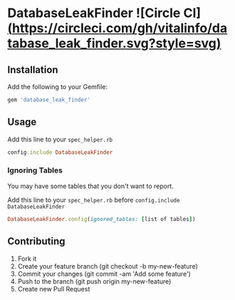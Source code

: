 # DatabaseLeakFinder ![Circle CI][(https://circleci.com/gh/vitalinfo/database_leak_finder.svg?style=svg)](https://circleci.com/gh/vitalinfo/database_leak_finder)


## Installation

Add the following to your Gemfile:
```ruby
gem 'database_leak_finder'
```

## Usage

Add this line to your `spec_helper.rb`
```ruby
config.include DatabaseLeakFinder
```

### Ignoring Tables
You may have some tables that you don't want to report.

Add this line to your `spec_helper.rb` before `config.include DatabaseLeakFinder`
```ruby
DatabaseLeakFinder.config(ignored_tables: [list of tables])
```

## Contributing
1. Fork it
2. Create your feature branch (git checkout -b my-new-feature)
3. Commit your changes (git commit -am 'Add some feature')
4. Push to the branch (git push origin my-new-feature)
5. Create new Pull Request
